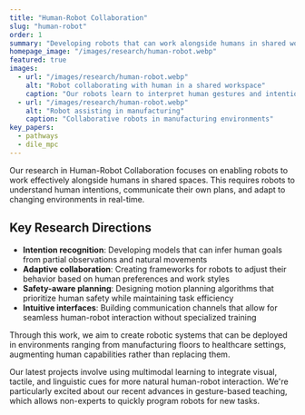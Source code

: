 ```yaml
---
title: "Human-Robot Collaboration"
slug: "human-robot"
order: 1
summary: "Developing robots that can work alongside humans in shared workspaces, interpreting human gestures and intentions."
homepage_image: "/images/research/human-robot.webp"
featured: true
images:
  - url: "/images/research/human-robot.webp"
    alt: "Robot collaborating with human in a shared workspace"
    caption: "Our robots learn to interpret human gestures and intentions"
  - url: "/images/research/human-robot.webp"
    alt: "Robot assisting in manufacturing"
    caption: "Collaborative robots in manufacturing environments"
key_papers:
  - pathways
  - dile_mpc
---
```


Our research in Human-Robot Collaboration focuses on enabling robots to work effectively alongside humans in shared spaces. This requires robots to understand human intentions, communicate their own plans, and adapt to changing environments in real-time.

## Key Research Directions
 
- **Intention recognition**: Developing models that can infer human goals from partial observations and natural movements
- **Adaptive collaboration**: Creating frameworks for robots to adjust their behavior based on human preferences and work styles
- **Safety-aware planning**: Designing motion planning algorithms that prioritize human safety while maintaining task efficiency
- **Intuitive interfaces**: Building communication channels that allow for seamless human-robot interaction without specialized training

Through this work, we aim to create robotic systems that can be deployed in environments ranging from manufacturing floors to healthcare settings, augmenting human capabilities rather than replacing them.

Our latest projects involve using multimodal learning to integrate visual, tactile, and linguistic cues for more natural human-robot interaction. We're particularly excited about our recent advances in gesture-based teaching, which allows non-experts to quickly program robots for new tasks.